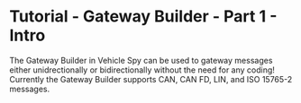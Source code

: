 # Tutorial - Gateway Builder - Part 1 - Intro

The Gateway Builder in Vehicle Spy can be used to gateway messages either unidrectionally or bidirectionally without the need for any coding! Currently the Gateway Builder supports CAN, CAN FD, LIN, and ISO 15765-2 messages.
